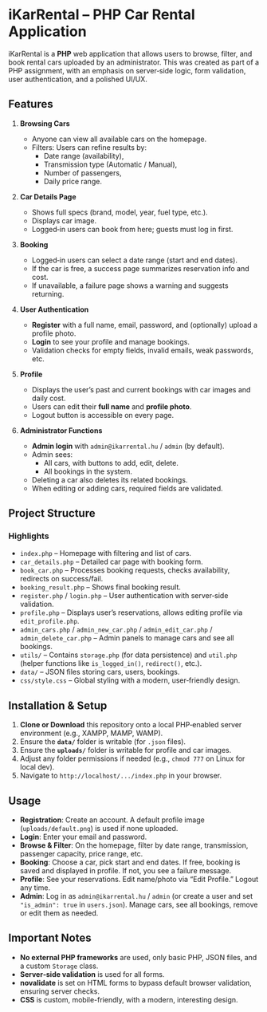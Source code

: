 # iKarRental – PHP Car Rental Application

iKarRental is a **PHP** web application that allows users to browse, filter, and book rental cars uploaded by an administrator. This was created as part of a PHP assignment, with an emphasis on server‐side logic, form validation, user authentication, and a polished UI/UX.

## Features

1. **Browsing Cars**  
   - Anyone can view all available cars on the homepage.
   - Filters: Users can refine results by:
     - Date range (availability),
     - Transmission type (Automatic / Manual),
     - Number of passengers,
     - Daily price range.

2. **Car Details Page**  
   - Shows full specs (brand, model, year, fuel type, etc.).
   - Displays car image.
   - Logged‐in users can book from here; guests must log in first.

3. **Booking**  
   - Logged‐in users can select a date range (start and end dates).
   - If the car is free, a success page summarizes reservation info and cost.
   - If unavailable, a failure page shows a warning and suggests returning.

4. **User Authentication**  
   - **Register** with a full name, email, password, and (optionally) upload a profile photo.  
   - **Login** to see your profile and manage bookings.
   - Validation checks for empty fields, invalid emails, weak passwords, etc.

5. **Profile**  
   - Displays the user’s past and current bookings with car images and daily cost.  
   - Users can edit their **full name** and **profile photo**.  
   - Logout button is accessible on every page.

6. **Administrator Functions**  
   - **Admin login** with `admin@ikarrental.hu` / `admin` (by default).
   - Admin sees:
     - All cars, with buttons to add, edit, delete.
     - All bookings in the system.
   - Deleting a car also deletes its related bookings.
   - When editing or adding cars, required fields are validated.

## Project Structure


### Highlights

- `index.php` – Homepage with filtering and list of cars.  
- `car_details.php` – Detailed car page with booking form.  
- `book_car.php` – Processes booking requests, checks availability, redirects on success/fail.  
- `booking_result.php` – Shows final booking result.  
- `register.php` / `login.php` – User authentication with server‐side validation.  
- `profile.php` – Displays user’s reservations, allows editing profile via `edit_profile.php`.  
- `admin_cars.php` / `admin_new_car.php` / `admin_edit_car.php` / `admin_delete_car.php` – Admin panels to manage cars and see all bookings.  
- `utils/` – Contains `storage.php` (for data persistence) and `util.php` (helper functions like `is_logged_in()`, `redirect()`, etc.).  
- `data/` – JSON files storing cars, users, bookings.  
- `css/style.css` – Global styling with a modern, user‐friendly design.

## Installation & Setup

1. **Clone or Download** this repository onto a local PHP‐enabled server environment (e.g., XAMPP, MAMP, WAMP).
2. Ensure the **`data/`** folder is writable (for `.json` files).  
3. Ensure the **`uploads/`** folder is writable for profile and car images.  
4. Adjust any folder permissions if needed (e.g., `chmod 777` on Linux for local dev).
5. Navigate to `http://localhost/.../index.php` in your browser.

## Usage

- **Registration**: Create an account. A default profile image (`uploads/default.png`) is used if none uploaded.  
- **Login**: Enter your email and password.  
- **Browse & Filter**: On the homepage, filter by date range, transmission, passenger capacity, price range, etc.  
- **Booking**: Choose a car, pick start and end dates. If free, booking is saved and displayed in profile. If not, you see a failure message.  
- **Profile**: See your reservations. Edit name/photo via “Edit Profile.” Logout any time.  
- **Admin**: Log in as `admin@ikarrental.hu` / `admin` (or create a user and set `"is_admin": true` in `users.json`). Manage cars, see all bookings, remove or edit them as needed.

## Important Notes

- **No external PHP frameworks** are used, only basic PHP, JSON files, and a custom `Storage` class.  
- **Server‐side validation** is used for all forms.  
- **novalidate** is set on HTML forms to bypass default browser validation, ensuring server checks.  
- **CSS** is custom, mobile-friendly, with a modern, interesting design.
